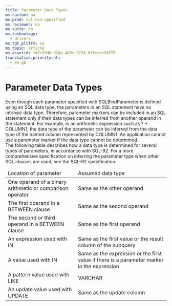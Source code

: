 ```yaml
---
title: Parameter Data Types
ms.custom: na
ms.prod: sql-non-specified
ms.reviewer: na
ms.suite: na
ms.technology: 
  - drivers
ms.tgt_pltfrm: na
ms.topic: article
ms.assetid: fd7e99d8-d26a-408c-9733-6ffccde99f75
translation.priority.ht: 
  - en-gb
---
```

# Parameter Data Types
<?xml version="1.0" encoding="utf-8"?>
<developerReferenceWithoutSyntaxDocument xmlns="http://ddue.schemas.microsoft.com/authoring/2003/5" xmlns:xlink="http://www.w3.org/1999/xlink" xmlns:xsi="http://www.w3.org/2001/XMLSchema-instance" xsi:schemaLocation="http://ddue.schemas.microsoft.com/authoring/2003/5 http://dduestorage.blob.core.windows.net/ddueschema/developer.xsd">
  <introduction>
    <para>Even though each parameter specified with <legacyBold>SQLBindParameter</legacyBold> is defined using an SQL data type, the parameters in an SQL statement have no intrinsic data type. Therefore, parameter markers can be included in an SQL statement only if their data types can be inferred from another operand in the statement. For example, in an arithmetic expression such as ? + COLUMN1, the data type of the parameter can be inferred from the data type of the named column represented by COLUMN1. An application cannot use a parameter marker if the data type cannot be determined.</para>
  </introduction>
  <section>
    <content>
      <para>The following table describes how a data type is determined for several types of parameters, in accordance with SQL-92. For a more comprehensive specification on inferring the parameter type when other SQL clauses are used, see the SQL-92 specification.</para>
      <table xmlns:caps="http://schemas.microsoft.com/build/caps/2013/11">
        <thead>
          <tr>
            <TD>
              <para>Location of parameter</para>
            </TD>
            <TD>
              <para>Assumed data type</para>
            </TD>
          </tr>
        </thead>
        <tbody>
          <tr>
            <TD>
              <para>One operand of a binary arithmetic or comparison operator</para>
            </TD>
            <TD>
              <para>Same as the other operand</para>
            </TD>
          </tr>
          <tr>
            <TD>
              <para>The first operand in a <legacyBold>BETWEEN</legacyBold> clause</para>
            </TD>
            <TD>
              <para>Same as the second operand</para>
            </TD>
          </tr>
          <tr>
            <TD>
              <para>The second or third operand in a <legacyBold>BETWEEN</legacyBold> clause</para>
            </TD>
            <TD>
              <para>Same as the first operand</para>
            </TD>
          </tr>
          <tr>
            <TD>
              <para>An expression used with <legacyBold>IN</legacyBold></para>
            </TD>
            <TD>
              <para>Same as the first value or the result column of the subquery</para>
            </TD>
          </tr>
          <tr>
            <TD>
              <para>A value used with <legacyBold>IN</legacyBold></para>
            </TD>
            <TD>
              <para>Same as the expression or the first value if there is a parameter marker in the expression</para>
            </TD>
          </tr>
          <tr>
            <TD>
              <para>A pattern value used with <legacyBold>LIKE</legacyBold></para>
            </TD>
            <TD>
              <para>VARCHAR</para>
            </TD>
          </tr>
          <tr>
            <TD>
              <para>An update value used with <legacyBold>UPDATE</legacyBold></para>
            </TD>
            <TD>
              <para>Same as the update column</para>
            </TD>
          </tr>
        </tbody>
      </table>
    </content>
  </section>
  <relatedTopics />
</developerReferenceWithoutSyntaxDocument>